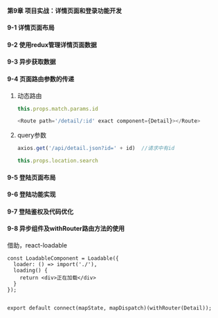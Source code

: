 #### 第9章 项目实战：详情页面和登录功能开发

#### 9-1 详情页面布局
#### 9-2 使用redux管理详情页面数据
#### 9-3 异步获取数据
#### 9-4 页面路由参数的传递

1. 动态路由

   ```js
   this.props.match.params.id
   
   <Route path='/detail/:id' exact component={Detail}></Route>
   ```

2. query参数

   ```js
   axios.get('/api/detail.json?id=' + id)  //请求中有id
   
   this.props.location.search
   
   ```

   

#### 9-5 登陆页面布局
#### 9-6 登陆功能实现
#### 9-7 登陆鉴权及代码优化
#### 9-8 异步组件及withRouter路由方法的使用

借助，react-loadable

```react
const LoadableComponent = Loadable({
  loader: () => import('./'),
  loading() {
  	return <div>正在加载</div>
  }
});


export default connect(mapState, mapDispatch)(withRouter(Detail));
```

